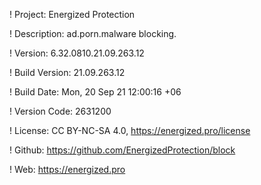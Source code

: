 ! Project: Energized Protection

! Description: ad.porn.malware blocking.

! Version: 6.32.0810.21.09.263.12

! Build Version: 21.09.263.12

! Build Date: Mon, 20 Sep 21 12:00:16 +06

! Version Code: 2631200

! License: CC BY-NC-SA 4.0, https://energized.pro/license

! Github: https://github.com/EnergizedProtection/block

! Web: https://energized.pro
